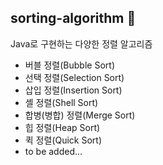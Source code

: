 ## sorting-algorithm 🌱
Java로 구현하는 다양한 정렬 알고리즘
- 버블 정렬(Bubble Sort)
- 선택 정렬(Selection Sort)
- 삽입 정렬(Insertion Sort)
- 셸 정렬(Shell Sort)
- 합병(병합) 정렬(Merge Sort)
- 힙 정렬(Heap Sort)
- 퀵 정렬(Quick Sort)
- to be added...
